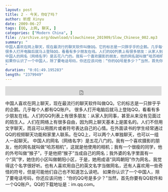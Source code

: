 ```yaml
---
layout: post
title: 2 - 今天，你Q了吗？
author: 昕煜 Xinyu
date: 2009-06-27
tags: [QQ, 上网, 聊天, ]
categories: ["Modern China", ]
file: //archive.org/download/slowchinese_201909/Slow_Chinese_002.mp3
summary: "
中国人喜欢在网上聊天，现在最流行的聊天软件叫做QQ。它的标志是一只胖乎乎的企鹅。几乎每个人都有QQ账户。
很多人打开电脑后就马上登陆QQ，看看有多少朋友在线。人们的QQ列表上有很多朋友：从家人到同事，甚至从来没有见面过的陌生人。人们在网络上有很多自由，因为网上聊天基本上是匿名的。人们不但用文字聊天，而且可以用图片或者符号表达自己的心情。在外面读书的学生经常通过QQ的视频聊天功能和家里人联系。在QQ上，可以两个人单独聊天，也可以一组人一起聊天。
中国人的网名（网络名字）是五花八门的。我有一个喜欢摄影的朋友，他的网名就叫做“哈苏相机”，这就是他使用的相机；我有一个很瘦的同学，他的外号叫做“猴子”，于是他把“猴子”当成自己的网名；我外婆的名字里面有一个“凤”字，她住的小区叫做朝阳小区，于是，她用成语“凤鸣朝阳”作为网名，我觉得这个名字很好听。也有人喜欢用自己的英文名字当做网名，还有人喜欢用一些奇怪的符号，但是可能他们自己也不知道怎么读吧。
如果你认识了一个中国人，除了要电话号码，你还应该问他：“你的QQ号是多少？”当然，首先你要有QQ软件和一个QQ账户。QQ的下载地址是：im.qq.com。
"
duration: "0:01:49.195283"
length: "2379949"
---
```


<iframe src="https://archive.org/embed/slowchinese_201909/Slow_Chinese_002.mp3" width="500" height="30" frameborder="0" webkitallowfullscreen="true" mozallowfullscreen="true" allowfullscreen></iframe>

中国人喜欢在网上聊天，现在最流行的聊天软件叫做QQ。它的标志是一只胖乎乎的企鹅。几乎每个人都有QQ账户。
很多人打开电脑后就马上登陆QQ，看看有多少朋友在线。人们的QQ列表上有很多朋友：从家人到同事，甚至从来没有见面过的陌生人。人们在网络上有很多自由，因为网上聊天基本上是匿名的。人们不但用文字聊天，而且可以用图片或者符号表达自己的心情。在外面读书的学生经常通过QQ的视频聊天功能和家里人联系。在QQ上，可以两个人单独聊天，也可以一组人一起聊天。
中国人的网名（网络名字）是五花八门的。我有一个喜欢摄影的朋友，他的网名就叫做“哈苏相机”，这就是他使用的相机；我有一个很瘦的同学，他的外号叫做“猴子”，于是他把“猴子”当成自己的网名；我外婆的名字里面有一个“凤”字，她住的小区叫做朝阳小区，于是，她用成语“凤鸣朝阳”作为网名，我觉得这个名字很好听。也有人喜欢用自己的英文名字当做网名，还有人喜欢用一些奇怪的符号，但是可能他们自己也不知道怎么读吧。
如果你认识了一个中国人，除了要电话号码，你还应该问他：“你的QQ号是多少？”当然，首先你要有QQ软件和一个QQ账户。QQ的下载地址是：im.qq.com。
